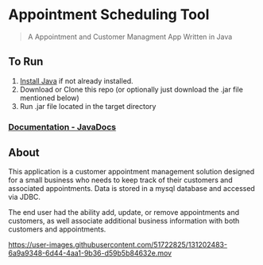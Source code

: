 # Appointment Scheduling Tool
> A Appointment and Customer Managment App Written in Java

## To Run 
1. [Install Java](https://www.java.com/en/download/) if not already installed.
2. Download or Clone this repo (or optionally just download the .jar file mentioned below)
3. Run .jar file located in the target directory 

### [Documentation - JavaDocs](https://alexrogersdesign.github.io/scheduler/)

## About
This application is a customer appointment management solution designed for a small business who needs to keep track of
their customers and associated appointments. Data is stored in a mysql database and accessed via JDBC.

The end user had the ability add, update, or remove appointments and customers, as well associate additional business
information with both customers and appointments.


https://user-images.githubusercontent.com/51722825/131202483-6a9a9348-6d44-4aa1-9b36-d59b5b84632e.mov


